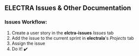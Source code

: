 ## ELECTRA Issues & Other Documentation

### Issues Workflow:
1. Create a user story in the **elctra-issues** *Issues* tab
2. Add the issue to the current sprint in **electrala**'s *Projects* tab
3. Assign the issue
4. Do it! ✔️
